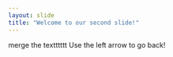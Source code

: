 ```yaml
---
layout: slide
title: "Welcome to our second slide!"
---
```

merge the textttttt
Use the left arrow to go back!
